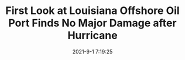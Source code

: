 ---
"title": "First Look at Louisiana Offshore Oil Port Finds No Major Damage after Hurricane"
"date": "2021-9-1 7:19:25"
"feed_name": "OEDIGITAL"
"feed_website": "https://www.oedigital.com/"
"feed_rss": "https://www.oedigital.com/technology/safety-security?format=feed"
"link": "https://www.oedigital.com/news/490279-first-look-at-louisiana-offshore-oil-port-finds-no-major-damage-after-hurricane"
"file": "_posts/1-1-2021-190044b01b57c224c9b8fb57971383f7c71db436.md"
"accident": "0"
"drilling": "0"
---